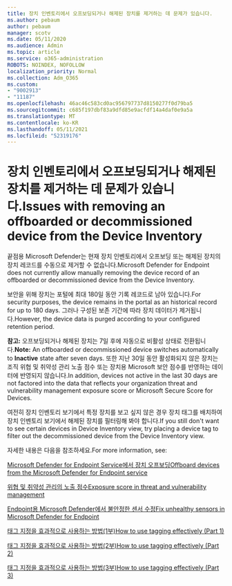 ```yaml
---
title: 장치 인벤토리에서 오프보딩되거나 해제된 장치를 제거하는 데 문제가 있습니다.
ms.author: pebaum
author: pebaum
manager: scotv
ms.date: 05/11/2020
ms.audience: Admin
ms.topic: article
ms.service: o365-administration
ROBOTS: NOINDEX, NOFOLLOW
localization_priority: Normal
ms.collection: Adm_O365
ms.custom:
- "9002913"
- "11187"
ms.openlocfilehash: 46ac46c583cd0ac956797737d8150277f0d79ba5
ms.sourcegitcommit: c685f197dbf83a9dfd85e9acfdf14a4daf0e9a5a
ms.translationtype: MT
ms.contentlocale: ko-KR
ms.lasthandoff: 05/11/2021
ms.locfileid: "52319176"
---
```

# <a name="issues-with-removing-an-offboarded-or-decommissioned-device-from-the-device-inventory"></a><span data-ttu-id="aaa5d-102">장치 인벤토리에서 오프보딩되거나 해제된 장치를 제거하는 데 문제가 있습니다.</span><span class="sxs-lookup"><span data-stu-id="aaa5d-102">Issues with removing an offboarded or decommissioned device from the Device Inventory</span></span>

<span data-ttu-id="aaa5d-103">끝점용 Microsoft Defender는 현재 장치 인벤토리에서 오프보딩 또는 해제된 장치의 장치 레코드를 수동으로 제거할 수 없습니다.</span><span class="sxs-lookup"><span data-stu-id="aaa5d-103">Microsoft Defender for Endpoint does not currently allow manually removing the device record of an offboarded or decommissioned device from the Device Inventory.</span></span>

<span data-ttu-id="aaa5d-104">보안을 위해 장치는 포털에 최대 180일 동안 기록 레코드로 남아 있습니다.</span><span class="sxs-lookup"><span data-stu-id="aaa5d-104">For security purposes, the device remains in the portal as an historical record for up to 180 days.</span></span> <span data-ttu-id="aaa5d-105">그러나 구성된 보존 기간에 따라 장치 데이터가 제거됩니다.</span><span class="sxs-lookup"><span data-stu-id="aaa5d-105">However, the device data is purged according to your configured retention period.</span></span>

<span data-ttu-id="aaa5d-106">**참고:** 오프보딩되거나 해제된 장치는 7일  후에 자동으로 비활성 상태로 전환됩니다.</span><span class="sxs-lookup"><span data-stu-id="aaa5d-106">**Note:** An offboarded or decommissioned device switches automatically to **Inactive** state after seven days.</span></span> <span data-ttu-id="aaa5d-107">또한 지난 30일 동안 활성화되지 않은 장치는 조직 위협 및 취약성 관리 노출 점수 또는 장치용 Microsoft 보안 점수를 반영하는 데이터에 반영되지 않습니다.</span><span class="sxs-lookup"><span data-stu-id="aaa5d-107">In addition, devices not active in the last 30 days are not factored into the data that reflects your organization threat and vulnerability management exposure score or Microsoft Secure Score for Devices.</span></span>
 
<span data-ttu-id="aaa5d-108">여전히 장치 인벤토리 보기에서 특정 장치를 보고 싶지 않은 경우 장치 태그를 배치하여 장치 인벤토리 보기에서 해제된 장치를 필터링해 봐야 합니다.</span><span class="sxs-lookup"><span data-stu-id="aaa5d-108">If you still don't want to see certain devices in Device Inventory view, try placing a device tag to filter out the decommissioned device from the Device Inventory view.</span></span>

<span data-ttu-id="aaa5d-109">자세한 내용은 다음을 참조하세요.</span><span class="sxs-lookup"><span data-stu-id="aaa5d-109">For more information, see:</span></span>

[<span data-ttu-id="aaa5d-110">Microsoft Defender for Endpoint Service에서 장치 오프보딩</span><span class="sxs-lookup"><span data-stu-id="aaa5d-110">Offboard devices from the Microsoft Defender for Endpoint service</span></span>](/microsoft-365/security/defender-endpoint/offboard-machines.md)

[<span data-ttu-id="aaa5d-111">위협 및 취약성 관리의 노출 점수</span><span class="sxs-lookup"><span data-stu-id="aaa5d-111">Exposure score in threat and vulnerability management</span></span>](/microsoft-365/security/defender-endpoint/tvm-exposure-score.md)

[<span data-ttu-id="aaa5d-112">Endpoint용 Microsoft Defender에서 불안정한 센서 수정</span><span class="sxs-lookup"><span data-stu-id="aaa5d-112">Fix unhealthy sensors in Microsoft Defender for Endpoint</span></span>](/microsoft-365/security/defender-endpoint/fix-unhealthy-sensors#inactive-devices.md)

[<span data-ttu-id="aaa5d-113">태그 지정을 효과적으로 사용하는 방법(1부)</span><span class="sxs-lookup"><span data-stu-id="aaa5d-113">How to use tagging effectively (Part 1)</span></span>](https://techcommunity.microsoft.com/t5/microsoft-defender-for-endpoint/how-to-use-tagging-effectively-part-1/ba-p/1964058)

[<span data-ttu-id="aaa5d-114">태그 지정을 효과적으로 사용하는 방법(2부)</span><span class="sxs-lookup"><span data-stu-id="aaa5d-114">How to use tagging effectively (Part 2)</span></span>](https://techcommunity.microsoft.com/t5/microsoft-defender-for-endpoint/how-to-use-tagging-effectively-part-2/ba-p/1962008)

[<span data-ttu-id="aaa5d-115">태그 지정을 효과적으로 사용하는 방법(3부)</span><span class="sxs-lookup"><span data-stu-id="aaa5d-115">How to use tagging effectively (Part 3)</span></span>](https://techcommunity.microsoft.com/t5/microsoft-defender-for-endpoint/how-to-use-tagging-effectively-part-3/ba-p/1964073)




